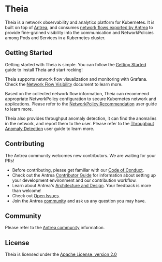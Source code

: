 # Theia

Theia is a network observability and analytics platform for Kubernetes. It is
built on top of [Antrea](https://github.com/antrea-io/antrea), and consumes
[network flows exported by Antrea](https://github.com/antrea-io/antrea/blob/main/docs/network-flow-visibility.md)
to provide fine-grained visibility into the communication and NetworkPolicies
among Pods and Services in a Kubernetes cluster.

## Getting Started

Getting started with Theia is simple. You can follow the [Getting Started](docs/getting-started.md)
guide to install Theia and start rocking!

Theia supports network flow visualization and monitoring with Grafana. Check the
[Network Flow Visibility](docs/network-flow-visibility.md) document to learn
more.

Based on the collected network flow information, Theia can recommend appropriate
NetworkPolicy configuration to secure Kubernetes network and applications.
Please refer to the [NetworkPolicy Recommendation](docs/networkpolicy-recommendation.md)
user guide to learn more.

Theia also provides throughput anomaly detection, it can find the anomalies
in the network, and report them to the user.
Please refer to the
[Throughput Anomaly Detection](docs/throughput-anomaly-detection.md) user
guide to learn more.

## Contributing

The Antrea community welcomes new contributors. We are waiting for your PRs!

* Before contributing, please get familiar with our
[Code of Conduct](CODE_OF_CONDUCT.md).
* Check out the Antrea [Contributor Guide](CONTRIBUTING.md) for information
about setting up your development environment and our contribution workflow.
* Learn about Antrea's [Architecture and Design](https://github.com/antrea-io/antrea/blob/main/docs/design/architecture.md).
Your feedback is more than welcome!
* Check out [Open Issues](https://github.com/antrea-io/theia/issues).
* Join the Antrea [community](#community) and ask us any question you may have.

## Community

Please refer to the [Antrea community](https://github.com/antrea-io/antrea/blob/main/README.md#community)
information.

## License

Theia is licensed under the [Apache License, version 2.0](LICENSE)
